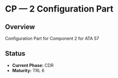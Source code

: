 # CP — 2 Configuration Part

## Overview
Configuration Part for Component 2 for ATA 57

## Status
- **Current Phase:** CDR
- **Maturity:** TRL 6
